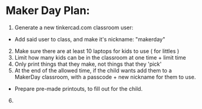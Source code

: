# Maker Day Plan:

1. Generate a new tinkercad.com classroom user:
  * Add said user to class, and make it's nickname: "makerday"
2. Make sure there are at least 10 laptops for kids to use ( for littles )
3. Limit how many kids can be in the classroom at one time + limit time
4. Only print things that they make, not things that they 'pick'
5. At the end of the allowed time, if the child wants add them to a MakerDay classroom, with a passcode + new nickname for them to use.
  * Prepare pre-made printouts, to fill out for the child.
6. 
